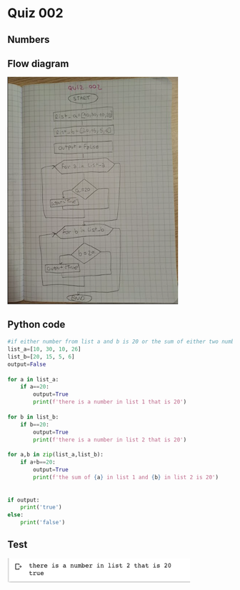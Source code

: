 # Quiz 002

## Numbers

## Flow diagram

![](quiz002.png)

## Python code
```.py
#if either number from list a and b is 20 or the sum of either two numbers from each list is 20, print True
list_a=[10, 30, 10, 26]
list_b=[20, 15, 5, 6]
output=False

for a in list_a:
    if a==20:
        output=True
        print(f'there is a number in list 1 that is 20')

for b in list_b:
    if b==20:
        output=True
        print(f'there is a number in list 2 that is 20')

for a,b in zip(list_a,list_b):
    if a+b==20:
        output=True
        print(f'the sum of {a} in list 1 and {b} in list 2 is 20')


if output:
    print('true')
else:
    print('false')
```

## Test
![](quiz2.png)
